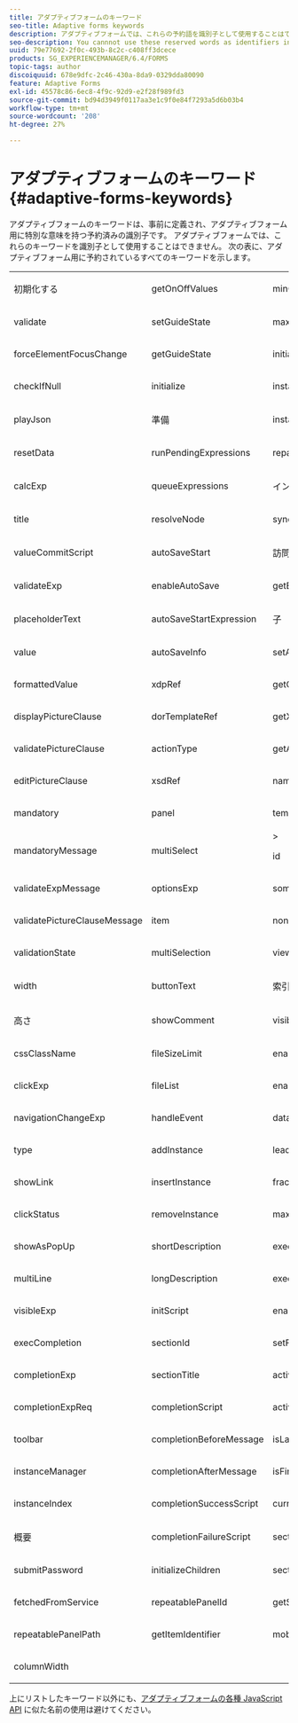 ```yaml
---
title: アダプティブフォームのキーワード
seo-title: Adaptive forms keywords
description: アダプティブフォームでは、これらの予約語を識別子として使用することはできません。
seo-description: You cannnot use these reserved words as identifiers in your adaptive forms.
uuid: 79e77692-2f0c-493b-8c2c-c408ff3dcece
products: SG_EXPERIENCEMANAGER/6.4/FORMS
topic-tags: author
discoiquuid: 678e9dfc-2c46-430a-8da9-0329dda80090
feature: Adaptive Forms
exl-id: 45578c86-6ec8-4f9c-92d9-e2f28f989fd3
source-git-commit: bd94d3949f0117aa3e1c9f0e84f7293a5d6b03b4
workflow-type: tm+mt
source-wordcount: '208'
ht-degree: 27%

---
```


# アダプティブフォームのキーワード {#adaptive-forms-keywords}

アダプティブフォームのキーワードは、事前に定義され、アダプティブフォーム用に特別な意味を持つ予約済みの識別子です。 アダプティブフォームでは、これらのキーワードを識別子として使用することはできません。 次の表に、アダプティブフォーム用に予約されているすべてのキーワードを示します。

<table> 
 <tbody>
  <tr>
   <td><p>初期化する</p> </td> 
   <td><p>getOnOffValues</p> </td> 
   <td><p>minOccur</p> </td> 
  </tr>
  <tr>
   <td><p>validate</p> </td> 
   <td><p>setGuideState</p> </td> 
   <td><p>maxOccur</p> </td> 
  </tr>
  <tr>
   <td><p>forceElementFocusChange</p> </td> 
   <td><p>getGuideState</p> </td> 
   <td><p>initialOccur</p> </td> 
  </tr>
  <tr>
   <td><p>checkIfNull</p> </td> 
   <td><p>initialize</p> </td> 
   <td><p>instanceTemplateId</p> </td> 
  </tr>
  <tr>
   <td><p>playJson</p> </td> 
   <td><p>準備</p> </td> 
   <td><p>instanceCount</p> </td> 
  </tr>
  <tr>
   <td><p>resetData</p> </td> 
   <td><p>runPendingExpressions</p> </td> 
   <td><p>repateable</p> </td> 
  </tr>
  <tr>
   <td><p>calcExp</p> </td> 
   <td><p>queueExpressions</p> </td> 
   <td><p>インスタンス</p> </td> 
  </tr>
  <tr>
   <td><p>title</p> </td> 
   <td><p>resolveNode</p> </td> 
   <td><p>syncXFAProps</p> </td> 
  </tr>
  <tr>
   <td><p>valueCommitScript</p> </td> 
   <td><p>autoSaveStart</p> </td> 
   <td><p>訪問</p> </td> 
  </tr>
  <tr>
   <td><p>validateExp</p> </td> 
   <td><p>enableAutoSave</p> </td> 
   <td><p>getElement</p> </td> 
  </tr>
  <tr>
   <td><p>placeholderText</p> </td> 
   <td><p>autoSaveStartExpression</p> </td> 
   <td><p>子</p> </td> 
  </tr>
  <tr>
   <td><p>value</p> </td> 
   <td><p>autoSaveInfo</p> </td> 
   <td><p>setAttribute</p> </td> 
  </tr>
  <tr>
   <td><p>formattedValue</p> </td> 
   <td><p>xdpRef</p> </td> 
   <td><p>getGuideProp</p> </td> 
  </tr>
  <tr>
   <td><p>displayPictureClause</p> </td> 
   <td><p>dorTemplateRef</p> </td> 
   <td><p>getXFAProp</p> </td> 
  </tr>
  <tr>
   <td><p>validatePictureClause</p> </td> 
   <td><p>actionType</p> </td> 
   <td><p>getAttribute</p> </td> 
  </tr>
  <tr>
   <td><p>editPictureClause</p> </td> 
   <td><p>xsdRef</p> </td> 
   <td><p>name</p> </td> 
  </tr>
  <tr>
   <td><p>mandatory</p> </td> 
   <td><p>panel</p> </td> 
   <td><p>templateId</p> </td> 
  </tr>
  <tr>
   <td><p>mandatoryMessage</p> </td> 
   <td><p>multiSelect</p> </td> 
   <td>&gt;<p>id</p> </td> 
  </tr>
  <tr>
   <td><p>validateExpMessage</p> </td> 
   <td><p>optionsExp</p> </td> 
   <td><p>somExpression</p> </td> 
  </tr>
  <tr>
   <td><p>validatePictureClauseMessage</p> </td> 
   <td><p>item</p> </td> 
   <td><p>nonLocalizedTitle</p> </td> 
  </tr>
  <tr>
   <td><p>validationState</p> </td> 
   <td><p>multiSelection</p> </td> 
   <td><p>viewVisited</p> </td> 
  </tr>
  <tr>
   <td><p>width</p> </td> 
   <td><p>buttonText</p> </td> 
   <td><p>索引</p> </td> 
  </tr>
  <tr>
   <td><p>高さ</p> </td> 
   <td><p>showComment</p> </td> 
   <td><p>visible</p> </td> 
  </tr>
  <tr>
   <td><p>cssClassName</p> </td> 
   <td><p>fileSizeLimit</p> </td> 
   <td><p>enabled</p> </td> 
  </tr>
  <tr>
   <td><p>clickExp</p> </td> 
   <td><p>fileList</p> </td> 
   <td><p>enableLayoutOptimization</p> </td> 
  </tr>
  <tr>
   <td><p>navigationChangeExp</p> </td> 
   <td><p>handleEvent</p> </td> 
   <td><p>dataType</p> </td> 
  </tr>
  <tr>
   <td><p>type</p> </td> 
   <td><p>addInstance</p> </td> 
   <td><p>leadDigits</p> </td> 
  </tr>
  <tr>
   <td><p>showLink</p> </td> 
   <td><p>insertInstance</p> </td> 
   <td><p>fracDigits</p> </td> 
  </tr>
  <tr>
   <td><p>clickStatus</p> </td> 
   <td><p>removeInstance</p> </td> 
   <td><p>maxChars</p> </td> 
  </tr>
  <tr>
   <td><p>showAsPopUp</p> </td> 
   <td><p>shortDescription</p> </td> 
   <td><p>execNavigationChangeExpression</p> </td> 
  </tr>
  <tr>
   <td><p>multiLine</p> </td> 
   <td><p>longDescription</p> </td> 
   <td><p>executeExpression</p> </td> 
  </tr>
  <tr>
   <td><p>visibleExp</p> </td> 
   <td><p>initScript</p> </td> 
   <td><p>enabledExp</p> </td> 
  </tr>
  <tr>
   <td><p>execCompletion</p> </td> 
   <td><p>sectionId</p> </td> 
   <td><p>setFocus</p> </td> 
  </tr>
  <tr>
   <td><p>completionExp</p> </td> 
   <td><p>sectionTitle</p> </td> 
   <td><p>activeInstance</p> </td> 
  </tr>
  <tr>
   <td><p>completionExpReq</p> </td> 
   <td><p>completionScript</p> </td> 
   <td><p>activePart</p> </td> 
  </tr>
  <tr>
   <td><p>toolbar</p> </td> 
   <td><p>completionBeforeMessage</p> </td> 
   <td><p>isLastPart</p> </td> 
  </tr>
  <tr>
   <td><p>instanceManager</p> </td> 
   <td><p>completionAfterMessage</p> </td> 
   <td><p>isFirstPart</p> </td> 
  </tr>
  <tr>
   <td><p>instanceIndex</p> </td> 
   <td><p>completionSuccessScript</p> </td> 
   <td><p>currentActivePart</p> </td> 
  </tr>
  <tr>
   <td><p>概要</p> </td> 
   <td><p>completionFailureScript</p> </td> 
   <td><p>sectionName</p> </td> 
  </tr>
  <tr>
   <td><p>submitPassword</p> </td> 
   <td><p>initializeChildren</p> </td> 
   <td><p>sectionFields</p> </td> 
  </tr>
  <tr>
   <td><p>fetchedFromService</p> </td> 
   <td><p>repeatablePanelId</p> </td> 
   <td><p>getSelectedIndex</p> </td> 
  </tr>
  <tr>
   <td><p>repeatablePanelPath</p> </td> 
   <td><p>getItemIdentifier</p> </td> 
   <td><p>mobileLayout</p> </td> 
  </tr>
  <tr>
   <td><p>columnWidth</p> </td> 
   <td> </td> 
   <td> </td> 
  </tr>
 </tbody>
</table>

上にリストしたキーワード以外にも、[アダプティブフォームの各種 JavaScript API](https://adobe.com/go/learn_aemforms_javascript_api_63_jp) に似た名前の使用は避けてください。
